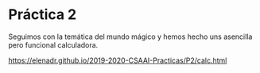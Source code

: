 # Práctica 2
Seguimos con la temática del mundo mágico y hemos hecho uns asencilla pero funcional calculadora.

https://elenadr.github.io/2019-2020-CSAAI-Practicas/P2/calc.html
